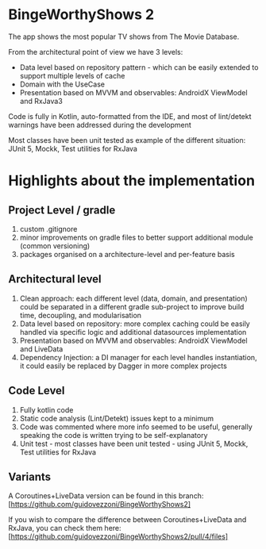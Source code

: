 # BingeWorthyShows 2

The app shows the most popular TV shows from The Movie Database.

From the architectural point of view we have 3 levels:

* Data level based on repository pattern - which can be easily extended to support multiple levels of cache
* Domain with the UseCase
* Presentation based on MVVM and observables: AndroidX ViewModel and RxJava3

Code is fully in Kotlin, auto-formatted from the IDE, and most of lint/detekt warnings have been addressed during the
development

Most classes have been unit tested as example of the different situation: JUnit 5, Mockk, Test utilities for RxJava

# Highlights about the  implementation

## Project Level / gradle

1. custom .gitignore
1. minor improvements on gradle files to better support additional module (common versioning)
1. packages organised on a architecture-level and per-feature basis

## Architectural level

1. Clean approach: each different level (data, domain, and presentation) could be separated in a different gradle
   sub-project to improve build time, decoupling, and modularisation
1. Data level based on repository: more complex caching could be easily handled via specific logic and additional
   datasources implementation
1. Presentation based on MVVM and observables: AndroidX ViewModel and LiveData
1. Dependency Injection: a DI manager for each level handles instantiation, it could easily be replaced by Dagger in
   more complex projects

## Code Level

1. Fully kotlin code
1. Static code analysis (Lint/Detekt) issues kept to a minimum
1. Code was commented where more info seemed to be useful, generally speaking the code is written trying to be
   self-explanatory
1. Unit test - most classes have been unit tested - using JUnit 5, Mockk, Test utilities for RxJava

## Variants

A Coroutines+LiveData version can be found in this branch: [https://github.com/guidovezzoni/BingeWorthyShows2]

If you wish to compare the difference between Coroutines+LiveData and RxJava, you can check them
here: [https://github.com/guidovezzoni/BingeWorthyShows2/pull/4/files]
